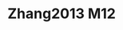 <a name="material" />

# Zhang2013 M12
<script type="application/ld+json">
  {
    "@context": "https://schema.org/",
    "@type": "ChemicalSubstance",
    "http://purl.org/dc/terms/conformsTo":
      {
        "@type": "CreativeWork",
        "@id": "https://bioschemas.org/profiles/ChemicalSubstance/0.4-RELEASE/"
      },
    "@id": "https://egonw.github.io/nanowiki/nanowiki317.html#material",
    "name": "Zhang2013 M12",
    "sameAs": "http://127.0.0.1/mediawiki/index.php/Special:URIResolver/Zhang2013_M12"
  }
</script>

